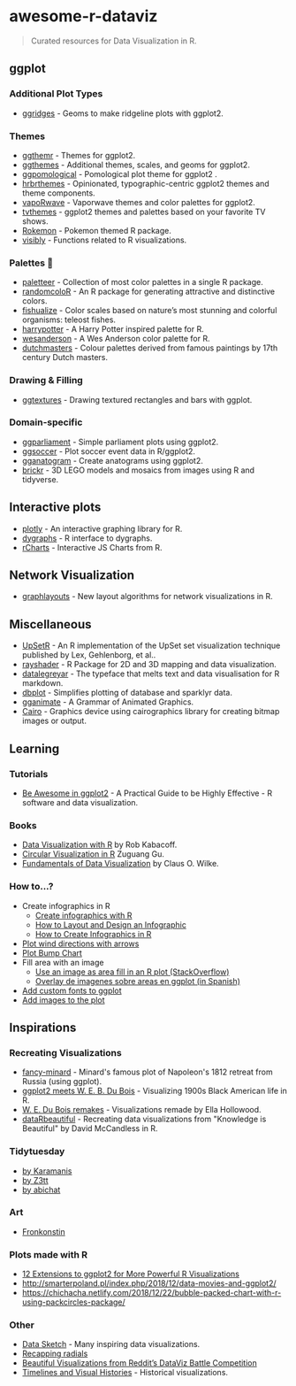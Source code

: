 # awesome-r-dataviz

> Curated resources for Data Visualization in R.

## ggplot

### Additional Plot Types
* [ggridges](https://github.com/clauswilke/ggridges) - Geoms to make ridgeline plots with ggplot2.

### Themes
* [ggthemr](https://github.com/cttobin/ggthemr) - Themes for ggplot2.
* [ggthemes](https://github.com/jrnold/ggthemes) - Additional themes, scales, and geoms for ggplot2.
* [ggpomological](https://github.com/gadenbuie/ggpomological) - Pomological plot theme for ggplot2 .
* [hrbrthemes](https://github.com/hrbrmstr/hrbrthemes) - Opinionated, typographic-centric ggplot2 themes and theme components.
* [vapoRwave](https://github.com/moldach/vapoRwave) - Vaporwave themes and color palettes for ggplot2.
* [tvthemes](https://github.com/Ryo-N7/tvthemes) - ggplot2 themes and palettes based on your favorite TV shows.
* [Rokemon](https://github.com/schochastics/Rokemon) - Pokemon themed R package.
* [visibly](https://github.com/m-clark/visibly) - Functions related to R visualizations.

### Palettes 🎨
* [paletteer](https://github.com/EmilHvitfeldt/paletteer) - Collection of most color palettes in a single R package.
* [randomcoloR](https://github.com/ronammar/randomcoloR) - An R package for generating attractive and distinctive colors.
* [fishualize](https://github.com/nschiett/fishualize) - Color scales based on nature’s most stunning and colorful organisms: teleost fishes.
* [harrypotter](https://github.com/aljrico/harrypotter) - A Harry Potter inspired palette for R.
* [wesanderson](https://github.com/karthik/wesanderson) - A Wes Anderson color palette for R.
* [dutchmasters](https://github.com/EdwinTh/dutchmasters) - Colour palettes derived from famous paintings by 17th century Dutch masters.

### Drawing & Filling
* [ggtextures](https://github.com/clauswilke/ggtextures) - Drawing textured rectangles and bars with ggplot.

### Domain-specific
* [ggparliament](https://github.com/RobWHickman/ggparliament) - Simple parliament plots using ggplot2.
* [ggsoccer](https://github.com/Torvaney/ggsoccer) - Plot soccer event data in R/ggplot2.
* [gganatogram](https://github.com/jespermaag/gganatogram) - Create anatograms using ggplot2.
* [brickr](https://github.com/ryantimpe/brickr) - 3D LEGO models and mosaics from images using R and tidyverse.

## Interactive plots
* [plotly](https://github.com/ropensci/plotly) - An interactive graphing library for R.
* [dygraphs](https://github.com/rstudio/dygraphs) - R interface to dygraphs.
* [rCharts](https://github.com/ramnathv/rCharts) - Interactive JS Charts from R.

## Network Visualization
* [graphlayouts](https://github.com/schochastics/graphlayouts) - New layout algorithms for network visualizations in R.

## Miscellaneous
* [UpSetR](https://github.com/hms-dbmi/UpSetR) - An R implementation of the UpSet set visualization technique published by Lex, Gehlenborg, et al..
* [rayshader](https://github.com/tylermorganwall/rayshader) - R Package for 2D and 3D mapping and data visualization.
* [datalegreyar](https://github.com/emitanaka/datalegreyar) - The typeface that melts text and data visualisation for R markdown.
* [dbplot](https://github.com/edgararuiz/dbplot) - Simplifies plotting of database and sparklyr data.
* [gganimate](https://github.com/thomasp85/gganimate) - A Grammar of Animated Graphics.
* [Cairo](http://www.rforge.net/Cairo/) - Graphics device using cairographics library for creating bitmap images or output.

## Learning

### Tutorials
* [Be Awesome in ggplot2](http://www.sthda.com/english/wiki/be-awesome-in-ggplot2-a-practical-guide-to-be-highly-effective-r-software-and-data-visualization) - A Practical Guide to be Highly Effective - R software and data visualization.

### Books
* [Data Visualization with R](https://rkabacoff.github.io/datavis/) by Rob Kabacoff.
* [Circular Visualization in R](https://jokergoo.github.io/circlize_book/book/index.html) Zuguang Gu.
* [Fundamentals of Data Visualization](https://serialmentor.com/dataviz/index.html) by Claus O. Wilke.

### How to...?
* Create infographics in R
   * [Create infographics with R](https://www.listendata.com/2019/06/create-infographics-with-r.html)
   * [How to Layout and Design an Infographic](https://alstatr.blogspot.com/2015/02/r-how-to-layout-and-design-infographic.html)
   * [How to Create Infographics in R](http://nandeshwar.info/data-visualization/how-to-create-infographics-in-r/)
* [Plot wind directions with arrows](https://stackoverflow.com/questions/47880918/how-to-plot-wind-direction-with-lat-lon-and-arrow-in-ggplot2)
* [Plot Bump Chart](https://luisdva.github.io/rstats/dog-bump-chart/)
* Fill area with an image
    * [Use an image as area fill in an R plot (StackOverflow)](https://stackoverflow.com/questions/45777519/use-an-image-as-area-fill-in-an-r-plot)
    * [Overlay de imagenes sobre areas en ggplot (in Spanish)](https://pmoracho.github.io/blog/2017/09/01/Overlay-imagen-sobre-ggplot/)
 * [Add custom fonts to ggplot](http://gradientdescending.com/adding-custom-fonts-to-ggplot-in-r/)
 * [Add images to the plot](https://buzzrbeeline.blog/2018/06/13/fun-and-easy-r-graphs-with-images/)

## Inspirations

### Recreating Visualizations
* [fancy-minard](https://github.com/andrewheiss/fancy-minard) - Minard's famous plot of Napoleon's 1812 retreat from Russia (using ggplot).
* [ggplot2 meets W. E. B. Du Bois](https://www.statswithmatt.com/post/ggplot2-meets-w-e-b-du-bois/) - Visualizing 1900s Black American life in R.
* [W. E. Du Bois remakes](https://rpubs.com/ejhollowood/du-bois) - Visualizations remade by Ella Hollowood.
* [dataRbeautiful](https://github.com/moldach/dataRbeautiful) - Recreating data visualizations from "Knowledge is Beautiful" by David McCandless in R.

### Tidytuesday
* [by Karamanis](https://github.com/gkaramanis/tidytuesday)
* [by Z3tt](https://github.com/Z3tt)
* [by abichat](https://github.com/abichat/tidytuesday)

### Art
* [Fronkonstin](https://fronkonstin.com/)

### Plots made with R
* [12 Extensions to ggplot2 for More Powerful R Visualizations](https://mode.com/blog/r-ggplot-extension-packages)
* http://smarterpoland.pl/index.php/2018/12/data-movies-and-ggplot2/
* https://chichacha.netlify.com/2018/12/22/bubble-packed-chart-with-r-using-packcircles-package/

### Other
* [Data Sketch](http://www.datasketch.es/may/) - Many inspiring data visualizations.
* [Recapping radials](http://www.storytellingwithdata.com/blog/2019/7/15/recapping-radials)
* [Beautiful Visualizations from Reddit’s DataViz Battle Competition](https://medium.com/design-and-tech-co/beautiful-visualizations-from-reddits-dataviz-battle-competition-1d058e84285c)
* [Timelines and Visual Histories](http://www.datavis.ca/gallery/timelines.php) - Historical visualizations.




